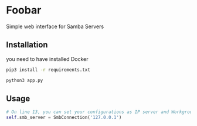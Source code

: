# Foobar

Simple web interface for Samba Servers

## Installation
you need to have installed Docker

```bash
pip3 install -r requirements.txt
```

```bash
python3 app.py
```

## Usage

```python
# On line 13, you can set your configurations as IP server and Workgroup
self.smb_server = SmbConnection('127.0.0.1')
```
